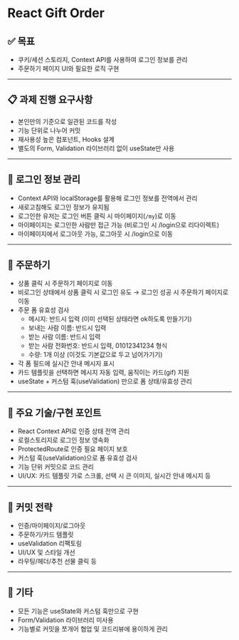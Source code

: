 # React Gift Order 

## ✅ 목표
- 쿠키/세션 스토리지, Context API를 사용하여 로그인 정보를 관리
- 주문하기 페이지 UI와 필요한 로직 구현

---

## 📋 과제 진행 요구사항
- 본인만의 기준으로 일관된 코드를 작성
- 기능 단위로 나누어 커밋
- 재사용성 높은 컴포넌트, Hooks 설계
- 별도의 Form, Validation 라이브러리 없이 useState만 사용

---

## 🔐 로그인 정보 관리
- Context API와 localStorage를 활용해 로그인 정보를 전역에서 관리
- 새로고침해도 로그인 정보가 유지됨
- 로그인한 유저는 로그인 버튼 클릭 시 마이페이지(`/my`)로 이동
- 마이페이지는 로그인한 사람만 접근 가능 (비로그인 시 /login으로 리다이렉트)
- 마이페이지에서 로그아웃 가능, 로그아웃 시 /login으로 이동

---

## 🛒 주문하기
- 상품 클릭 시 주문하기 페이지로 이동
- 비로그인 상태에서 상품 클릭 시 로그인 유도 → 로그인 성공 시 주문하기 페이지로 이동
- 주문 폼 유효성 검사
  - 메시지: 반드시 입력 (이미 선택된 상태라면 ok하도록 만들기기)
  - 보내는 사람 이름: 반드시 입력
  - 받는 사람 이름: 반드시 입력
  - 받는 사람 전화번호: 반드시 입력, 01012341234 형식
  - 수량: 1개 이상 (이것도 기본값으로 두고 넘어가기기)
- 각 폼 필드에 실시간 안내 메시지 표시
- 카드 템플릿을 선택하면 메시지 자동 입력, 움직이는 카드(gif) 지원
- useState + 커스텀 훅(useValidation) 만으로 폼 상태/유효성 관리

---

## 🧩 주요 기술/구현 포인트
- React Context API로 인증 상태 전역 관리
- 로컬스토리지로 로그인 정보 영속화
- ProtectedRoute로 인증 필요 페이지 보호
- 커스텀 훅(useValidation)으로 폼 유효성 검사
- 기능 단위 커밋으로 코드 관리
- UI/UX: 카드 템플릿 가로 스크롤, 선택 시 큰 이미지, 실시간 안내 메시지 등

---

## 💾 커밋 전략
- 인증/마이페이지/로그아웃
- 주문하기/카드 템플릿
- useValidation 리팩토링
- UI/UX 및 스타일 개선
- 라우팅/헤더/추천 선물 클릭 등

---

## 📝 기타
- 모든 기능은 useState와 커스텀 훅만으로 구현
- Form/Validation 라이브러리 미사용
- 기능별로 커밋을 쪼개어 협업 및 코드리뷰에 용이하게 관리
